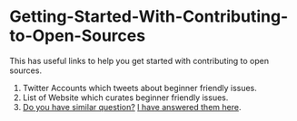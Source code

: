 # Getting-Started-With-Contributing-to-Open-Sources
This has useful links to help you get started with contributing to open sources.

1. Twitter Accounts which tweets about beginner friendly issues.
2. List of Website which curates beginner friendly issues.
3. [Do you have similar question?](https://github.com/tapasweni-pathak/Getting-Started-With-Contributing-to-Open-Sources/blob/master/I%20want%20to%20contribute%20to%20open%20souces%20but.md) [I have answered them here](#).
